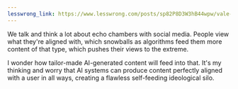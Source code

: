 ```yaml
---
lesswrong_link: https://www.lesswrong.com/posts/sp82P8D3W3hB44wpw/vale-s-shortform?commentId=Re5eDMFvjx6AjjfvP
---
```


We talk and think a lot about echo chambers with social media. People view what they're aligned with, which snowballs as algorithms feed them more content of that type, which pushes their views to the extreme.

I wonder how tailor-made AI-generated content will feed into that. It's my thinking and worry that AI systems can produce content perfectly aligned with a user in all ways, creating a flawless self-feeding ideological silo.
